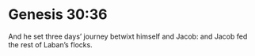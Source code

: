 # Genesis 30:36

And he set three days’ journey betwixt himself and Jacob: and Jacob fed the rest of Laban’s flocks.